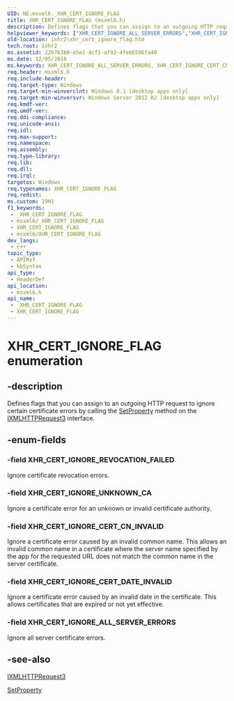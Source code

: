 ```yaml
---
UID: NE:msxml6._XHR_CERT_IGNORE_FLAG
title: XHR_CERT_IGNORE_FLAG (msxml6.h)
description: Defines flags that you can assign to an outgoing HTTP request to ignore certain certificate errors by calling the SetProperty method on the IXMLHTTPRequest3 interface.
helpviewer_keywords: ["XHR_CERT_IGNORE_ALL_SERVER_ERRORS","XHR_CERT_IGNORE_CERT_CN_INVALID","XHR_CERT_IGNORE_CERT_DATE_INVALID","XHR_CERT_IGNORE_FLAG","XHR_CERT_IGNORE_FLAG enumeration [XMLHttpRequest2]","XHR_CERT_IGNORE_REVOCATION_FAILED","XHR_CERT_IGNORE_UNKNOWN_CA","ixhr2.xhr_cert_ignore_flag","msxml6/XHR_CERT_IGNORE_ALL_SERVER_ERRORS","msxml6/XHR_CERT_IGNORE_CERT_CN_INVALID","msxml6/XHR_CERT_IGNORE_CERT_DATE_INVALID","msxml6/XHR_CERT_IGNORE_FLAG","msxml6/XHR_CERT_IGNORE_REVOCATION_FAILED","msxml6/XHR_CERT_IGNORE_UNKNOWN_CA"]
old-location: ixhr2\xhr_cert_ignore_flag.htm
tech.root: ixhr2
ms.assetid: 22b7b3b0-a5e2-4cf1-af92-4fe66506fa40
ms.date: 12/05/2018
ms.keywords: XHR_CERT_IGNORE_ALL_SERVER_ERRORS, XHR_CERT_IGNORE_CERT_CN_INVALID, XHR_CERT_IGNORE_CERT_DATE_INVALID, XHR_CERT_IGNORE_FLAG, XHR_CERT_IGNORE_FLAG enumeration [XMLHttpRequest2], XHR_CERT_IGNORE_REVOCATION_FAILED, XHR_CERT_IGNORE_UNKNOWN_CA, ixhr2.xhr_cert_ignore_flag, msxml6/XHR_CERT_IGNORE_ALL_SERVER_ERRORS, msxml6/XHR_CERT_IGNORE_CERT_CN_INVALID, msxml6/XHR_CERT_IGNORE_CERT_DATE_INVALID, msxml6/XHR_CERT_IGNORE_FLAG, msxml6/XHR_CERT_IGNORE_REVOCATION_FAILED, msxml6/XHR_CERT_IGNORE_UNKNOWN_CA
req.header: msxml6.h
req.include-header: 
req.target-type: Windows
req.target-min-winverclnt: Windows 8.1 [desktop apps only]
req.target-min-winversvr: Windows Server 2012 R2 [desktop apps only]
req.kmdf-ver: 
req.umdf-ver: 
req.ddi-compliance: 
req.unicode-ansi: 
req.idl: 
req.max-support: 
req.namespace: 
req.assembly: 
req.type-library: 
req.lib: 
req.dll: 
req.irql: 
targetos: Windows
req.typenames: XHR_CERT_IGNORE_FLAG
req.redist: 
ms.custom: 19H1
f1_keywords:
 - _XHR_CERT_IGNORE_FLAG
 - msxml6/_XHR_CERT_IGNORE_FLAG
 - XHR_CERT_IGNORE_FLAG
 - msxml6/XHR_CERT_IGNORE_FLAG
dev_langs:
 - c++
topic_type:
 - APIRef
 - kbSyntax
api_type:
 - HeaderDef
api_location:
 - msxml6.h
api_name:
 - _XHR_CERT_IGNORE_FLAG
 - XHR_CERT_IGNORE_FLAG
---
```


# XHR_CERT_IGNORE_FLAG enumeration


## -description

Defines flags that you can assign to an outgoing HTTP request to ignore certain certificate errors by calling the <a href="/previous-versions/windows/desktop/api/msxml6/nf-msxml6-ixmlhttprequest2-setproperty">SetProperty</a> method on the <a href="/previous-versions/windows/desktop/api/msxml6/nn-msxml6-ixmlhttprequest3">IXMLHTTPRequest3</a>  interface.

## -enum-fields

### -field XHR_CERT_IGNORE_REVOCATION_FAILED

Ignore certificate revocation errors.

### -field XHR_CERT_IGNORE_UNKNOWN_CA

Ignore a certificate error for an unknown or invalid certificate authority.

### -field XHR_CERT_IGNORE_CERT_CN_INVALID

Ignore a certificate error caused by an invalid common name. This allows an invalid common name in a certificate where the server name specified by the app for the requested URL does not match the common name in the server certificate.

### -field XHR_CERT_IGNORE_CERT_DATE_INVALID

Ignore a certificate error caused by an invalid date in the certificate. This allows certificates that are expired or not yet effective.

### -field XHR_CERT_IGNORE_ALL_SERVER_ERRORS

Ignore all server certificate errors.

## -see-also

<a href="/previous-versions/windows/desktop/api/msxml6/nn-msxml6-ixmlhttprequest3">IXMLHTTPRequest3</a>



<a href="/previous-versions/windows/desktop/api/msxml6/nf-msxml6-ixmlhttprequest2-setproperty">SetProperty</a>

